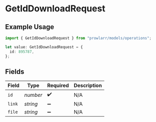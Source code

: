 # GetIdDownloadRequest

## Example Usage

```typescript
import { GetIdDownloadRequest } from "prowlarr/models/operations";

let value: GetIdDownloadRequest = {
  id: 895787,
};
```

## Fields

| Field              | Type               | Required           | Description        |
| ------------------ | ------------------ | ------------------ | ------------------ |
| `id`               | *number*           | :heavy_check_mark: | N/A                |
| `link`             | *string*           | :heavy_minus_sign: | N/A                |
| `file`             | *string*           | :heavy_minus_sign: | N/A                |